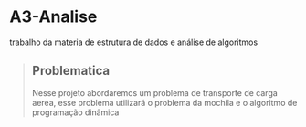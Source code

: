 # A3-Analise
trabalho da materia de estrutura de dados e análise de algoritmos

>## Problematica
>Nesse projeto abordaremos um problema de transporte de carga aerea, esse problema utilizará o problema da mochila e o algoritmo de programação dinâmica 
